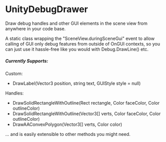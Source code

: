 # UnityDebugDrawer
Draw debug handles and other GUI elements in the scene view from anywhere in your code base.

A static class wrapping the "SceneView.duringSceneGui" event to allow calling of GUI only debug features from outside of OnGUI contexts, so you can just use it hassle-free like you would with Debug.DrawLine() etc.

##### Currently Supports: #####

  Custom:
  * DrawLabel(Vector3 position, string text, GUIStyle style = null)

  Handles:
  * DrawSolidRectangleWithOutline(Rect rectangle, Color faceColor, Color outlineColor)
  * DrawSolidRectangleWithOutline(Vector3[] verts, Color faceColor, Color outlineColor)
  * DrawAAConvexPolygon(Vector3[] verts, Color color)

... and is easily extensible to other methods you might need.
